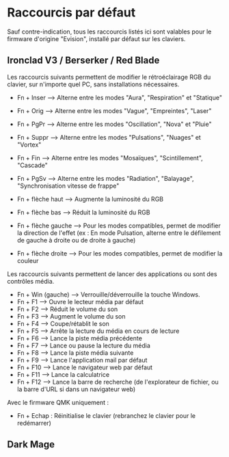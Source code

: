 # Raccourcis par défaut

Sauf contre-indication, tous les raccourcis listés ici sont valables pour le firmware d'origine "Evision", installé par défaut sur les claviers.

## Ironclad V3 / Berserker / Red Blade

Les raccourcis suivants permettent de modifier le rétroéclairage RGB du clavier, sur n'importe quel PC, sans installations nécessaires.

- Fn + Inser --> Alterne entre les modes "Aura", "Respiration" et "Statique"
- Fn + Orig --> Alterne entre les modes "Vague", "Empreintes", "Laser"
- Fn + PgPr --> Alterne entre les modes "Oscillation", "Nova" et "Pluie"
- Fn + Suppr --> Alterne entre les modes "Pulsations", "Nuages" et "Vortex"
- Fn + Fin --> Alterne entre les modes "Mosaïques", "Scintillement", "Cascade"
- Fn + PgSv --> Alterne entre les modes "Radiation", "Balayage", "Synchronisation vitesse de frappe"

- Fn + flèche haut --> Augmente la luminosité du RGB
- Fn + flèche bas --> Réduit la luminosité du RGB
- Fn + flèche gauche --> Pour les modes compatibles, permet de modifier la direction de l'effet (ex : En mode Pulsation, alterne entre le défilement de gauche à droite ou de droite à gauche)
- Fn + flèche droite --> Pour les modes compatibles, permet de modifier la couleur

Les raccourcis suivants permettent de lancer des applications ou sont des contrôles média.

- Fn + Win (gauche) --> Verrouille/déverrouille la touche Windows.
- Fn + F1 --> Ouvre le lecteur média par défaut
- Fn + F2 --> Réduit le volume du son
- Fn + F3 --> Augment le volume du son
- Fn + F4 --> Coupe/rétablit le son
- Fn + F5 --> Arrête la lecture du média en cours de lecture
- Fn + F6 --> Lance la piste média précédente
- Fn + F7 --> Lance ou pause la lecture du média
- Fn + F8 --> Lance la piste média suivante
- Fn + F9 --> Lance l'application mail par défaut
- Fn + F10 --> Lance le navigateur web par défaut
- Fn + F11 --> Lance la calculatrice
- Fn + F12 --> Lance la barre de recherche (de l'explorateur de fichier, ou la barre d'URL si dans un navigateur web)

Avec le firmware QMK uniquement :

- Fn + Echap : Réinitialise le clavier (rebranchez le clavier pour le redémarrer)

## Dark Mage
